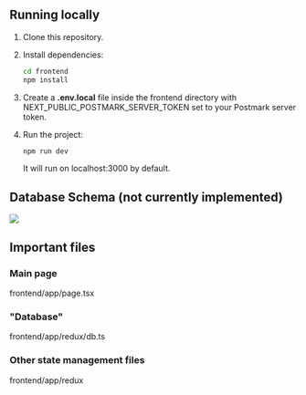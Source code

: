 ## Running locally
1. Clone this repository.

2. Install dependencies:

   ```bash
   cd frontend
   npm install
   ```

3. Create a __.env.local__ file inside the frontend directory with NEXT_PUBLIC_POSTMARK_SERVER_TOKEN set to your Postmark server token.

4. Run the project:
    ```bash
   npm run dev
   ```
   It will run on localhost:3000 by default.

## Database Schema (not currently implemented)
<img src='https://jello-bucket.s3.us-west-1.amazonaws.com/FairSquareSchema.png'>

## Important files
### Main page
   frontend/app/page.tsx
### "Database"
   frontend/app/redux/db.ts
### Other state management files
   frontend/app/redux
